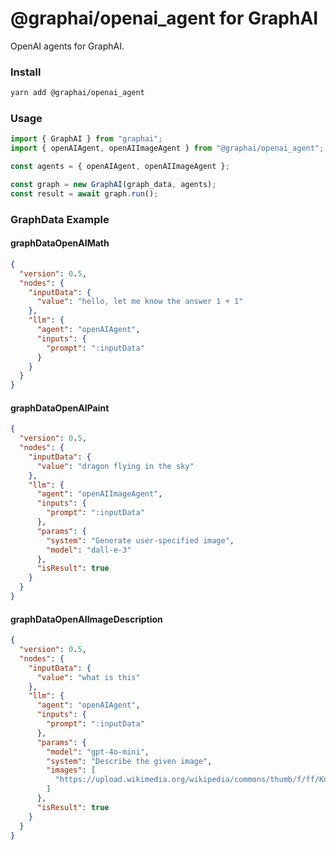 
# @graphai/openai_agent for GraphAI

OpenAI agents for GraphAI.

### Install

```sh
yarn add @graphai/openai_agent
```


### Usage

```typescript
import { GraphAI } from "graphai";
import { openAIAgent, openAIImageAgent } from "@graphai/openai_agent";

const agents = { openAIAgent, openAIImageAgent };

const graph = new GraphAI(graph_data, agents);
const result = await graph.run();
```



### GraphData Example

#### graphDataOpenAIMath
```json
{
  "version": 0.5,
  "nodes": {
    "inputData": {
      "value": "hello, let me know the answer 1 + 1"
    },
    "llm": {
      "agent": "openAIAgent",
      "inputs": {
        "prompt": ":inputData"
      }
    }
  }
}
```

#### graphDataOpenAIPaint
```json
{
  "version": 0.5,
  "nodes": {
    "inputData": {
      "value": "dragon flying in the sky"
    },
    "llm": {
      "agent": "openAIImageAgent",
      "inputs": {
        "prompt": ":inputData"
      },
      "params": {
        "system": "Generate user-specified image",
        "model": "dall-e-3"
      },
      "isResult": true
    }
  }
}
```

#### graphDataOpenAIImageDescription
```json
{
  "version": 0.5,
  "nodes": {
    "inputData": {
      "value": "what is this"
    },
    "llm": {
      "agent": "openAIAgent",
      "inputs": {
        "prompt": ":inputData"
      },
      "params": {
        "model": "gpt-4o-mini",
        "system": "Describe the given image",
        "images": [
          "https://upload.wikimedia.org/wikipedia/commons/thumb/f/ff/Kumamoto_Castle_Keep_Tower_20221022-3.jpg/1920px-Kumamoto_Castle_Keep_Tower_20221022-3.jpg"
        ]
      },
      "isResult": true
    }
  }
}
```




